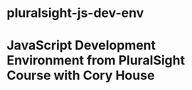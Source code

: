 # pluralsight-js-dev-env
# JavaScript Development Environment from PluralSight Course with Cory House
